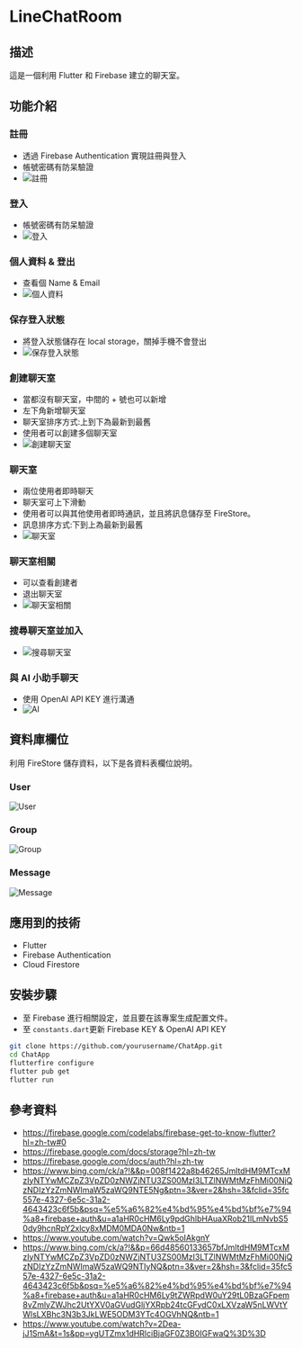 # LineChatRoom
## 描述
這是一個利用 Flutter 和 Firebase 建立的聊天室。

## 功能介紹 
### 註冊
- 透過 Firebase Authentication 實現註冊與登入
- 帳號密碼有防呆驗證
- ![註冊](images/註冊.gif)
### 登入
- 帳號密碼有防呆驗證
- ![登入](images/登入.gif)
### 個人資料 & 登出
- 查看個 Name & Email
- ![個人資料](images/個人資料.gif)
### 保存登入狀態
- 將登入狀態儲存在 local storage，關掉手機不會登出
- ![保存登入狀態](images/保存登入狀態.gif)
### 創建聊天室
- 當都沒有聊天室，中間的 + 號也可以新增
- 左下角新增聊天室
- 聊天室排序方式:上到下為最新到最舊
- 使用者可以創建多個聊天室
- ![創建聊天室](images/創建聊天室.gif)
### 聊天室
- 兩位使用者即時聊天
- 聊天室可上下滑動
- 使用者可以與其他使用者即時通訊，並且將訊息儲存至 FireStore。
- 訊息排序方式:下到上為最新到最舊
- ![聊天室](images/聊天室.gif)
### 聊天室相關
- 可以查看創建者
- 退出聊天室
- ![聊天室相關](images/聊天室相關.gif)
### 搜尋聊天室並加入
- ![搜尋聊天室](images/搜尋聊天室.gif)
### 與 AI 小助手聊天
- 使用 OpenAI API KEY 進行溝通
- ![AI](images/AI.gif)



## 資料庫欄位
利用 FireStore 儲存資料，以下是各資料表欄位說明。
### User
![User](images/image-2.png)
### Group
![Group](images/image.png)
### Message
![Message](images/image-1.png)


## 應用到的技術
- Flutter
- Firebase Authentication
- Cloud Firestore

## 安裝步驟
- 至 Firebase 進行相關設定，並且要在該專案生成配置文件。
- 至 `constants.dart`更新 Firebase KEY & OpenAI API KEY

```bash
git clone https://github.com/yourusername/ChatApp.git
cd ChatApp
flutterfire configure
flutter pub get
flutter run
```


## 參考資料
- https://firebase.google.com/codelabs/firebase-get-to-know-flutter?hl=zh-tw#0
- https://firebase.google.com/docs/storage?hl=zh-tw
- https://firebase.google.com/docs/auth?hl=zh-tw
- https://www.bing.com/ck/a?!&&p=008f1422a8b46265JmltdHM9MTcxMzIyNTYwMCZpZ3VpZD0zNWZjNTU3ZS00MzI3LTZlNWMtMzFhMi00NjQzNDIzYzZmNWImaW5zaWQ9NTE5Ng&ptn=3&ver=2&hsh=3&fclid=35fc557e-4327-6e5c-31a2-4643423c6f5b&psq=%e5%a6%82%e4%bd%95%e4%bd%bf%e7%94%a8+firebase+auth&u=a1aHR0cHM6Ly9pdGhlbHAuaXRob21lLmNvbS50dy9hcnRpY2xlcy8xMDM0MDA0Nw&ntb=1
- https://www.youtube.com/watch?v=Qwk5oIAkgnY
- https://www.bing.com/ck/a?!&&p=66d48560133657bfJmltdHM9MTcxMzIyNTYwMCZpZ3VpZD0zNWZjNTU3ZS00MzI3LTZlNWMtMzFhMi00NjQzNDIzYzZmNWImaW5zaWQ9NTIyNQ&ptn=3&ver=2&hsh=3&fclid=35fc557e-4327-6e5c-31a2-4643423c6f5b&psq=%e5%a6%82%e4%bd%95%e4%bd%bf%e7%94%a8+firebase+auth&u=a1aHR0cHM6Ly9tZWRpdW0uY29tL0BzaGFpem8vZmlyZWJhc2UtYXV0aGVudGljYXRpb24tcGFydC0xLXVzaW5nLWVtYWlsLXBhc3N3b3JkLWE5ODM3YTc4OGVhNQ&ntb=1
- https://www.youtube.com/watch?v=2Dea-jJ1SmA&t=1s&pp=ygUTZmx1dHRlciBjaGF0Z3B0IGFwaQ%3D%3D